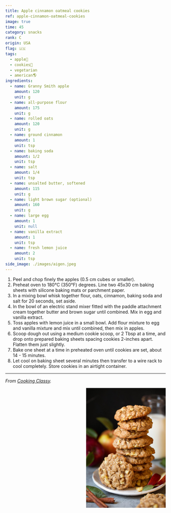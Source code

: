 ```yaml
---
title: Apple cinnamon oatmeal cookies
ref: apple-cinnamon-oatmeal-cookies
image: true
time: 45
category: snacks
rank: C
origin: USA
flag: 🇺🇸
tags:
  - apple🍏
  - cookies🍪
  - vegetarian
  - american🌎
ingredients:
  - name: Granny Smith apple
    amount: 120
    unit: g
  - name: all-purpose flour
    amount: 175
    unit: g
  - name: rolled oats
    amount: 120
    unit: g
  - name: ground cinnamon
    amount: 1
    unit: tsp
  - name: baking soda
    amount: 1/2
    unit: tsp
  - name: salt
    amount: 1/4
    unit: tsp
  - name: unsalted butter, softened
    amount: 115
    unit: g
  - name: light brown sugar (optional)
    amount: 160
    unit: g
  - name: large egg
    amount: 1
    unit: null
  - name: vanilla extract
    amount: 1
    unit: tsp
  - name: fresh lemon juice
    amount: 2
    unit: tsp
side_image: ./images/aigen.jpeg
---
```


1. Peel and chop finely the apples (0.5 cm cubes or smaller).
2. Preheat oven to 180°C (350°F) degrees. Line two 45x30 cm baking sheets with silicone baking mats or parchment paper. 
3. In a mixing bowl whisk together flour, oats, cinnamon, baking soda and salt for 20 seconds, set aside.
4. In the bowl of an electric stand mixer fitted with the paddle attachment cream together butter and brown sugar until combined. Mix in egg and vanilla extract.
5. Toss apples with lemon juice in a small bowl. Add flour mixture to egg and vanilla mixture and mix until combined, then mix in apples. 
6. Scoop dough out using a medium cookie scoop, or 2 Tbsp at a time, and drop onto prepared baking sheets spacing cookies 2-inches apart. Flatten them just slightly.
7. Bake one sheet at a time in preheated oven until cookies are set, about 14 - 15 minutes. 
8. Let cool on baking sheet several minutes then transfer to a wire rack to cool completely. Store cookies in an airtight container.

---

_From [Cooking Classy](https://www.cookingclassy.com/apple-cinnamon-oatmeal-cookies/)._

<img src="images/apple_cinnamon_oatmeal_cookies.jpg" style="width:250px; float:right;"/>